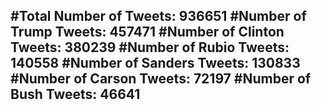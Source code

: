 #Total Number of Tweets: 936651 
#Number of Trump Tweets: 457471
#Number of Clinton Tweets: 380239
#Number of Rubio Tweets: 140558
#Number of Sanders Tweets: 130833
#Number of Carson Tweets: 72197
#Number of Bush Tweets: 46641
---
